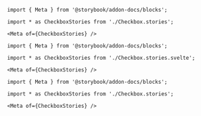 <!-- prettier-ignore -->
```mdx filename="Checkbox.mdx" renderer="common" language="mdx"
import { Meta } from '@storybook/addon-docs/blocks';

import * as CheckboxStories from './Checkbox.stories';

<Meta of={CheckboxStories} />
```

<!-- prettier-ignore -->
```mdx filename="Checkbox.mdx" renderer="svelte" language="mdx" tabTitle="Svelte CSF"
import { Meta } from '@storybook/addon-docs/blocks';

import * as CheckboxStories from './Checkbox.stories.svelte';

<Meta of={CheckboxStories} />
```

<!-- prettier-ignore -->
```mdx filename="Checkbox.mdx" renderer="svelte" language="mdx" tabTitle="CSF"
import { Meta } from '@storybook/addon-docs/blocks';

import * as CheckboxStories from './Checkbox.stories';

<Meta of={CheckboxStories} />
```
